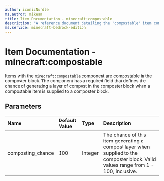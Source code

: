 ```yaml
---
author: iconicNurdle
ms.author: mikeam
title: Item Documentation - minecraft:compostable
description: "A reference document detailing the 'compostable' item component"
ms.service: minecraft-bedrock-edition
---
```


# Item Documentation - minecraft:compostable

Items with the `minecraft:compostable` component are compostable in the composter block. The component has a required field that defines the chance of generating a layer of compost in the composter block when a compostable item is supplied to a composter block.

## Parameters

|Name |Default Value  |Type  |Description  |
|:----------|:----------|:----------|:----------|
| composting_chance | 100 |Integer | The chance of this item generating a compost layer when supplied to the composter block. Valid values range from 1 - 100, inclusive. |

